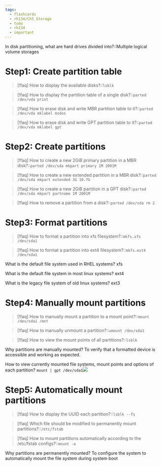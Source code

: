 ```yaml
---
tags:
  - flashcards
  - rh134/Ch5_Storage
  - todo
  - rh134
  - important
---
```

In disk partitioning, what are hard drives divided into?::Multiple logical volume storages

# Step1: Create partition table

>[!faq] How to display the available disks?::`lsblk`

>[!faq]  How to display the partition table of a single disk?::`parted /dev/vda print` 

>[!faq] How to erase disk and write MBR partition table to it?::`parted /dev/vda mklabel msdos`

>[!faq] How to erase disk and write GPT partition table to it?::`parted /dev/vda mklabel gpt`
# Step2: Create partitions

>[!faq] How to create a new 2GiB primary partition in a MBR disk?::`parted /dev/sda mkpart primary 1M 2001M`

>[!faq] How to create a new extended partition in a MBR disk?::`parted /dev/sda mkpart extended 3G 10.7G`

>[!faq] How to create a new 2GiB partition in a GPT disk?::`parted /dev/sda mkpart partname 1M 2001M`

>[!faq] How to remove a partition from a disk?::`parted /dev/sda rm 2`
# Step3: Format partitions

>[!faq] How to format a partition into xfs filesystem?::`mkfs.xfs /dev/sda1`

>[!faq] How to format a partition into ext4 filesystem?::`mkfs.ext4 /dev/sda1`


What is the default file system used in RHEL systems?
	xfs

What is the default file system in most linux systems?
	ext4

What is the legacy file system of old linux systems?
	ext3
# Step4: Manually mount partitions

>[!faq] How to manually mount a partition to a mount point?::`mount /dev/sda1 /mnt`

>[!faq] How to manually unmount a partition?::`umount /dev/sda1`

>[!faq] How to view the mount points of all partitions?::`lsblk`

Why partitions are manually mounted?
	To verify that a formatted device is accessible and working as expected.

How to view currently mounted file systems, mount points and options of each partition?
	`mount | gpt /dev/sda1`![](https://i.imgur.com/5ilgidu.png)
# Step5: Automatically mount partitions

>[!faq] How to display the UUID each partition?::`lsblk --fs`

>[!faq] Which file should be modified to permanently mount partitions?::`/etc/fstab`

>[!faq] How to mount partitions automatically according to the /etc/fstab configs?::`mount -a`

Why partitions are permanently mounted?
	To configure the system to automatically mount the file system during system boot
